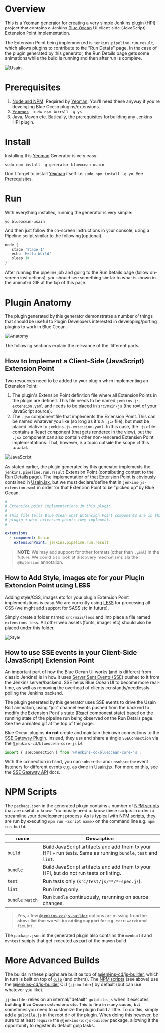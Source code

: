 # Overview

This is a [Yeoman] generator for creating a very simple Jenkins plugin (HPI) project that contains a Jenkins [Blue Ocean] UI client-side (JavaScript) Extension Point implementation.

The Extension Point being implemnented is `jenkins.pipeline.run.result`, which allows plugins to contribute to the "Run Details" page.
In the case of the plugin generated by this generator, the Run Details page gets some animations while the build is running and then after run is complete.

![Usain](https://raw.githubusercontent.com/tfennelly/generator-blueocean-usain/master/images/running.gif)

# Prerequisites

1. [Node and NPM](https://nodejs.org/). Required by [Yeoman]. You'll need these anyway if you're developing Blue Ocean plugins/extensions. 
1. [Yeoman] - `sudo npm install -g yo`.
1. Java, Maven etc. Basically, the prerequisites for building any Jenkins HPI plugin.

# Install

Installing this [Yeoman] Generator is very easy:

```
sudo npm install -g generator-blueocean-usain
```

Don't forget to install [Yeoman] itself i.e. `sudo npm install -g yo`. See Prerequisites.

# Run

With everything installed, running the generator is very simple:

```
yo blueocean-usain
```

And then just follow the on-screen instructions in your console, using a Pipeline script similar to the
following (optional).

```groovy
node {
   stage 'Stage 1'
   echo 'Hello World'
   sleep 10
}
```

After running the pipeline job and going to the Run Details page (follow on-screen instructions),
you should see something similar to what is shown in the animated GIF at the top of this page.

# Plugin Anatomy
 
The plugin generated by this generator demonstrates a number of things that should be useful to Plugin Developers interested in developing/porting plugins to work in Blue Ocean.

![Anatomy](https://raw.githubusercontent.com/tfennelly/generator-blueocean-usain/master/images/anatomy.png)

The following sections explain the relevance of the different parts.

## How to Implement a Client-Side (JavaScript) Extension Point

Two resources need to be added to your plugin when implementing an Extension Point:
 
1. The plugin's Extension Point definition file where all Extension Points in the plugin are defined. This file needs to be named `jenkins-js-extension.yaml` and needs to be placed in `src/main/js` (the root of your JavaScript source).   
1. The `.jsx` component file that implements the Extension Point. This can be named whatever you like (so long as it's a `.jsx` file), but must be placed relative to `jenkins-js-extension.yaml`. In this case, the `.jsx` file contains a [React] component (that gets rendered in the view), but the `.jsx` component can also contain other non-rendered Extension Point implementations. That, however, is a topic outside the scope of this tutorial. 

![JavaScript](https://raw.githubusercontent.com/tfennelly/generator-blueocean-usain/master/images/js-components.png)

As stated earlier, the plugin generated by this generator implements the `jenkins.pipeline.run.result` Extension Point (contributing content to the Run Details page).
The implementation of that Extension Point is obviously contained in [Usain.jsx], but we must declare/define that in `jenkins-js-extension.yaml` in order for that
Extension Point to be "picked up" by Blue Ocean. 

```yaml
#
# Extension point implementations in this plugin.
#
# This file tells Blue Ocean what Extension Point components are in this
# plugin + what extension points they implement.
#

extensions:
  - component: Usain
    extensionPoint: jenkins.pipeline.run.result
```

> __NOTE__: We may add support for other formats (other than `.yaml`) in the future. We could also look at discovery mechanisms ala the `@Extension` annotation.

## How to Add Style, images etc for your Plugin Extension Point using LESS

Adding style/CSS, images etc for your plugin Extension Point implementations is easy. We are currently using [LESS] for processing all CSS (we might add support for SASS etc in future).

Simply create a folder named `src/main/less` and into place a file named `extensions.less`. All other web assets (fonts, images etc) should also be placed under this folder.

![Style](https://raw.githubusercontent.com/tfennelly/generator-blueocean-usain/master/images/style-components.png)

## How to use SSE events in your Client-Side (JavaScript) Extension Point

An important part of how the Blue Ocean UI works (and is different from classic Jenkins) is in how it uses [Server Sent Events (SSE)](https://github.com/jenkinsci/sse-gateway-plugin) pushed to it from the Jenkins server/backend. SSE helps Blue Ocean UI to become more real-time, as well as removing the overhead of clients constantly/needlessly polling the Jenkins backend.

The plugin generated by this generator uses SSE events to drive the Usain Bolt animation, using "job" channel events pushed from the backend to modify the Extension Point's state ([React] component state)
based on the running state of the pipeline run being observed on the Run Details page. See the animated gif at the top of this page.

Blue Ocean plugins __do not__ create and maintain their own connections to the [SSE Gateway Plugin](https://github.com/jenkinsci/sse-gateway-plugin). Instead, they use
and share a single `SSEConnection` via the `@jenkins-cd/blueocean-core-js` i.e.
 
```javascript
import { sseConnection } from '@jenkins-cd/blueocean-core-js';
```

With the connection in hand, you can `subscribe` and `unsubscribe` event listeners for different events e.g. as done in [Usain.jsx]. For more on this, see the [SSE Gateway API](https://github.com/jenkinsci/sse-gateway-plugin) docs.

# NPM Scripts

The `package.json` in the generated plugin contains a number of [NPM scripts] that are useful to know. You mostly need to know these scripts in order to streamline your development process.
As is typical with [NPM scripts], they are run by executing `npm run <script-name>` on the command line e.g. `npm run build`.

| name  | Description |
|-------|-------------|
| `build` | Build JavaScript artifacts and add them to your HPI + run tests. Same as running `bundle`, `test` and `lint`. |
| `bundle` | Build JavaScript artifacts and add them to your HPI, but do not run tests or linting. |
| `test` | Run tests only (`src/test/js/**/*-spec.js`). |
| `lint` | Run linting only. |
| `bundle:watch` | Run `bundle` continuously, rerunning on source changes. |

> Yes, a few [`@jenkins-cd/js-builder`](https://www.npmjs.com/package/@jenkins-cd/js-builder#predefined-gulp-tasks) options are missing from the above list that we will be adding support for e.g. `test:watch` and `--fixLint`.

The `package.json` in the generated plugin also contains the `mvnbuild` and `mvntest` scripts that get executed as part of the maven build.

# More Advanced Builds

The builds in these plugins are built on top of [@jenkins-cd/js-builder], which in turn is built on top of
[`Gulp`](http://gulpjs.com/) (and others). The [NPM scripts] (see above) use the [@jenkins-cd/js-builder] CLI (`jjsbuilder`) by default (but can use whatever you like).

`jjsbuilder` relies on an internal/"default" `gulpfile.js` when it executes, building Blue Ocean extensions etc. This is fine in many cases, but sometimes you need to
customize the plugin build a little. To do this, simply add a `gulpfile.js` in the root dir of the plugin. When doing this however, be sure to at least `require` the
`@jenkins-cd/js-builder` package, allowing it the opportunity to register its default gulp tasks. 


[Blue Ocean]: https://jenkins.io/projects/blueocean/
[Yeoman]: http://yeoman.io/
[React]: https://facebook.github.io/react/
[LESS]: http://lesscss.org/
[SASS]: http://sass-lang.com/
[NPM scripts]: https://docs.npmjs.com/misc/scripts
[@jenkins-cd/js-builder]: https://www.npmjs.com/package/@jenkins-cd/js-builder
[Usain.jsx]: https://github.com/tfennelly/generator-blueocean-usain/blob/master/app/templates/src/main/js/Usain.jsx
